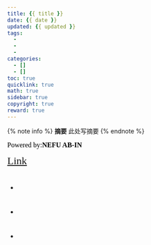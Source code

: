 ```yaml
---
title: {{ title }}
date: {{ date }}
updated: {{ updated }}
tags:
  - 
  - 
  - 
categories:
  - []
  - []
toc: true
quicklink: true
math: true
sidebar: true
copyright: true
reward: true
---
```


{% note info %}
**摘要**
此处写摘要
{% endnote %}
<!-- more -->

<font color=#000000	size=3 face=楷体>Powered by:**NEFU AB-IN**</font>

<font color=#FFA500 size=5 face=楷体>[Link]()</font>


# <font color=#6495ED size=6 ></font>

* ### <font color=#000000 size=4 face=粗体></font>

  

* ### <font color=#000000 size=4 face=粗体></font>

  

* ### <font color=#000000 size=4 face=粗体></font>

  


